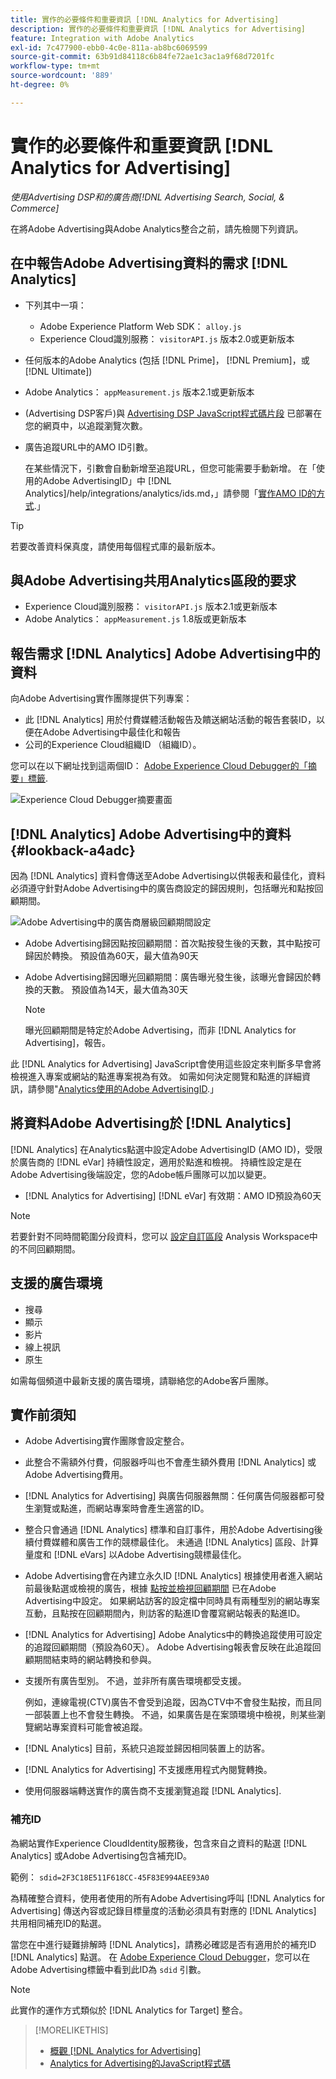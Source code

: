 ```yaml
---
title: 實作的必要條件和重要資訊 [!DNL Analytics for Advertising]
description: 實作的必要條件和重要資訊 [!DNL Analytics for Advertising]
feature: Integration with Adobe Analytics
exl-id: 7c477900-ebb0-4c0e-811a-ab8bc6069599
source-git-commit: 63b91d84118c6b84fe72ae1c3ac1a9f68d7201fc
workflow-type: tm+mt
source-wordcount: '889'
ht-degree: 0%

---
```


# 實作的必要條件和重要資訊 [!DNL Analytics for Advertising]

*使用Advertising DSP和的廣告商[!DNL Advertising Search, Social, & Commerce]*

在將Adobe Advertising與Adobe Analytics整合之前，請先檢閱下列資訊。

## 在中報告Adobe Advertising資料的需求 [!DNL Analytics]

* 下列其中一項：
   * Adobe Experience Platform Web SDK： `alloy.js`
   * Experience Cloud識別服務： `visitorAPI.js` 版本2.0或更新版本
* 任何版本的Adobe Analytics (包括 [!DNL Prime]， [!DNL Premium]，或 [!DNL Ultimate])
* Adobe Analytics： `appMeasurement.js` 版本2.1或更新版本
* (Advertising DSP客戶)與 [Advertising DSP JavaScript程式碼片段](javascript.md) 已部署在您的網頁中，以追蹤瀏覽次數。
* 廣告追蹤URL中的AMO ID引數。

  在某些情況下，引數會自動新增至追蹤URL，但您可能需要手動新增。 在「使用的Adobe AdvertisingID」中 [!DNL Analytics]/help/integrations/analytics/ids.md，」請參閱「[實作AMO ID的方式](/help/integrations/analytics/ids.md#amo-id-implement).」

>[!TIP]
>
>若要改善資料保真度，請使用每個程式庫的最新版本。

## 與Adobe Advertising共用Analytics區段的要求

* Experience Cloud識別服務： `visitorAPI.js` 版本2.1或更新版本
* Adobe Analytics： `appMeasurement.js` 1.8版或更新版本

## 報告需求 [!DNL Analytics] Adobe Advertising中的資料

向Adobe Advertising實作團隊提供下列專案：

* 此 [!DNL Analytics] 用於付費媒體活動報告及饋送網站活動的報告套裝ID，以便在Adobe Advertising中最佳化和報告
* 公司的Experience Cloud組織ID （組織ID）。

您可以在以下網址找到這兩個ID： [Adobe Experience Cloud Debugger的「摘要」標籤](https://experienceleague.adobe.com/docs/debugger/using-v2/summary.html).

![Experience Cloud Debugger摘要畫面](/help/integrations/assets/a4adc-debugger-summary.png)

## [!DNL Analytics] Adobe Advertising中的資料 {#lookback-a4adc}

因為 [!DNL Analytics] 資料會傳送至Adobe Advertising以供報表和最佳化，資料必須遵守針對Adobe Advertising中的廣告商設定的歸因規則，包括曝光和點按回顧期間。

![Adobe Advertising中的廣告商層級回顧期間設定](/help/integrations/assets/a4adc-lookbacks.png)

* Adobe Advertising歸因點按回顧期間：首次點按發生後的天數，其中點按可歸因於轉換。 預設值為60天，最大值為90天
* Adobe Advertising歸因曝光回顧期間：廣告曝光發生後，該曝光會歸因於轉換的天數。 預設值為14天，最大值為30天

  >[!NOTE]
  >
  > 曝光回顧期間是特定於Adobe Advertising，而非 [!DNL Analytics for Advertising]，報告。

此 [!DNL Analytics for Advertising] JavaScript會使用這些設定來判斷多早會將檢視進入專案或網站的點進專案視為有效。 如需如何決定閱覽和點進的詳細資訊，請參閱&quot;[Analytics使用的Adobe AdvertisingID](ids.md).」

## 將資料Adobe Advertising於 [!DNL Analytics]

[!DNL Analytics] 在Analytics點選中設定Adobe AdvertisingID (AMO ID)，受限於廣告商的 [!DNL eVar] 持續性設定，適用於點進和檢視。 持續性設定是在Adobe Advertising後端設定，您的Adobe帳戶團隊可以加以變更。

* [!DNL Analytics for Advertising] [!DNL eVar] 有效期：AMO ID預設為60天

>[!NOTE]
>
>若要針對不同時間範圍分段資料，您可以 [設定自訂區段](https://experienceleague.adobe.com/docs/analytics/components/segmentation/segmentation-workflow/seg-build.html) Analysis Workspace中的不同回顧期間。

## 支援的廣告環境

* 搜尋
* 顯示
* 影片
* 線上視訊
* 原生

如需每個頻道中最新支援的廣告環境，請聯絡您的Adobe客戶團隊。

## 實作前須知

* Adobe Advertising實作團隊會設定整合。

* 此整合不需額外付費，伺服器呼叫也不會產生額外費用 [!DNL Analytics] 或Adobe Advertising費用。

* [!DNL Analytics for Advertising] 與廣告伺服器無關：任何廣告伺服器都可發生瀏覽或點進，而網站專案時會產生適當的ID。

* 整合只會通過 [!DNL Analytics] 標準和自訂事件，用於Adobe Advertising後續付費媒體和廣告工作的競標最佳化。 未通過 [!DNL Analytics] 區段、計算量度和 [!DNL eVars] 以Adobe Advertising競標最佳化。

* Adobe Advertising會在內建立永久ID [!DNL Analytics] 根據使用者進入網站前最後點選或檢視的廣告，根據 [點按並檢視回顧期間](#lookback-a4adc) 已在Adobe Advertising中設定。 如果網站訪客的設定檔中同時具有兩種型別的網站專案互動，且點按在回顧期間內，則訪客的點進ID會覆寫網站報表的點進ID。

* [!DNL Analytics for Advertising] Adobe Analytics中的轉換追蹤使用可設定的追蹤回顧期間（預設為60天）。 Adobe Advertising報表會反映在此追蹤回顧期間結束時的網站轉換和參與。

* 支援所有廣告型別。 不過，並非所有廣告環境都受支援。

  例如，連線電視(CTV)廣告不會受到追蹤，因為CTV中不會發生點按，而且同一部裝置上也不會發生轉換。 不過，如果廣告是在案頭環境中檢視，則某些瀏覽網站專案資料可能會被追蹤。

* [!DNL Analytics] 目前，系統只追蹤並歸因相同裝置上的訪客。

* [!DNL Analytics for Advertising] 不支援應用程式內閱覽轉換。

* 使用伺服器端轉送實作的廣告商不支援瀏覽追蹤 [!DNL Analytics].

### 補充ID

為網站實作Experience CloudIdentity服務後，包含來自之資料的點選 [!DNL Analytics] 或Adobe Advertising包含補充ID。

範例： `sdid=2F3C18E511F618CC-45F83E994AEE93A0`

為精確整合資料，使用者使用的所有Adobe Advertising呼叫 [!DNL Analytics for Advertising] 傳送內容或記錄目標量度的活動必須具有對應的 [!DNL Analytics] 共用相同補充ID的點選。

當您在中進行疑難排解時 [!DNL Analytics]，請務必確認是否有適用於的補充ID [!DNL Analytics] 點選。 在 [Adobe Experience Cloud Debugger](https://experienceleague.adobe.com/docs/debugger/using-v2/summary.html)，您可以在Adobe Advertising標籤中看到此ID為 `sdid` 引數。

>[!NOTE]
>
> 此實作的運作方式類似於 [!DNL Analytics for Target] 整合。

>[!MORELIKETHIS]
>
>* [概觀 [!DNL Analytics for Advertising]](overview.md)
>* [Analytics for Advertising的JavaScript程式碼](/help/integrations/analytics/javascript.md)
